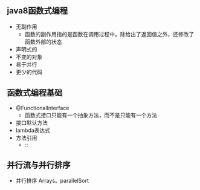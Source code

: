 ## java8函数式编程
* 无副作用 
  * 函数的副作用指的是函数在调用过程中，除给出了返回值之外，还修改了函数外部的状态
* 声明式的
* 不变的对象
* 易于并行
* 更少的代码
## 函数式编程基础
* @FunctionalInterface
  * 函数式接口只能有一个抽象方法，而不是只能有一个方法
* 接口默认方法
* lambda表达式
* 方法引用
  * ::
## 并行流与并行排序
* 并行排序 Arrays。parallelSort
